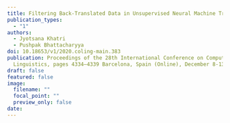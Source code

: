 ```yaml
---
title: Filtering Back-Translated Data in Unsupervised Neural Machine Translation
publication_types:
  - "1"
authors:
  - Jyotsana Khatri
  - Pushpak Bhattacharyya
doi: 10.18653/v1/2020.coling-main.383
publication: Proceedings of the 28th International Conference on Computational
  Linguistics, pages 4334–4339 Barcelona, Spain (Online), December 8-13, 2020
draft: false
featured: false
image:
  filename: ""
  focal_point: ""
  preview_only: false
date:
---
```

